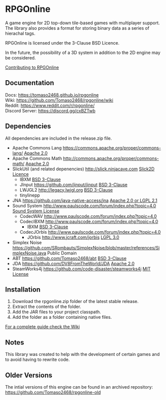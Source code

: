 # RPGOnline
A game engine for 2D top-down tile-based games with multiplayer support. The library also provides a format for storing binary data as a series of hierachal tags.

RPGOnline is licensed under the 3-Clause BSD Licence.

In the future, the possibility of a 3D system in addition to the 2D engine may be considered.

[Contributing to RPGOnline](/CONTRIBUTING.md)

## Documentation
Docs: https://tomaso2468.github.io/rpgonline  
Wiki: https://github.com/Tomaso2468/rpgonline/wiki  
Reddit: https://www.reddit.com/r/rpgonline/  
Discord Server: https://discord.gg/cxBZTwb

## Dependencies
All dependencies are included in the release.zip file.
- Apache Commons Lang https://commons.apache.org/proper/commons-lang/ [Apache 2.0](http://www.apache.org/licenses/LICENSE-2.0)
- Apache Commons Math http://commons.apache.org/proper/commons-math/ [Apache 2.0](http://www.apache.org/licenses/LICENSE-2.0)
- SlickUtil (and related depenencies) http://slick.ninjacave.com [Slick2D Licence](http://slick.ninjacave.com/license/)
  - IBXM [BSD 3-Clause](https://opensource.org/licenses/BSD-3-Clause)
  - JInput https://github.com/jinput/jinput [BSD 3-Clause](https://opensource.org/licenses/BSD-3-Clause)
  - LWJGL2 http://legacy.lwjgl.org [BSD 3-Clause](http://legacy.lwjgl.org/license.php.html)
  - tinylinepp
- JNA https://github.com/java-native-access/jna [Apache 2.0 or LGPL 2.1](https://github.com/java-native-access/jna/blob/master/LICENSE)
- Sound System http://www.paulscode.com/forum/index.php?topic=4.0 [Sound System License](http://www.paulscode.com/forum/index.php?topic=4.0)
  - CodecWAV http://www.paulscode.com/forum/index.php?topic=4.0
  - CodecIBXM http://www.paulscode.com/forum/index.php?topic=4.0
    - IBXM [BSD 3-Clause](https://opensource.org/licenses/BSD-3-Clause)
  - CodecJOrbis http://www.paulscode.com/forum/index.php?topic=4.0
    - JOrbis http://www.jcraft.com/jorbis [LGPL 3.0](https://www.gnu.org/licenses/lgpl-3.0.en.html)
- Simplex Noise https://github.com/SRombauts/SimplexNoise/blob/master/references/SimplexNoise.java Public Domain
- ABT https://github.com/Tomaso2468/abt [BSD 3-Clause](https://github.com/Tomaso2468/abt/blob/master/LICENSE)
- JDA https://github.com/DV8FromTheWorld/JDA [Apache 2.0](https://github.com/DV8FromTheWorld/JDA/blob/master/LICENSE)
- SteamWorks4j https://github.com/code-disaster/steamworks4j [MIT License](https://github.com/code-disaster/steamworks4j/blob/master/LICENSE)
    
## Installation
1. Download the rpgonline.zip folder of the latest stable release.
2. Extract the contents of the folder.
3. Add the JAR files to your project classpath.
4. Add the folder as a folder containing native files.

[For a complete guide check the Wiki](https://github.com/Tomaso2468/rpgonline/wiki/Setting-up-RPGOnline-for-Eclipse)

## Notes
This library was created to help with the development of certain games and to avoid having to rewrite code.

## Older Versions
The intial versions of this engine can be found in an archived repository: https://github.com/Tomaso2468/rpgonline-old
